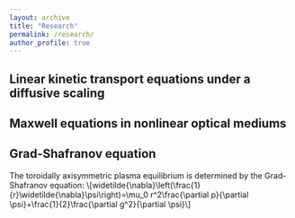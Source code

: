 ```yaml
---
layout: archive
title: "Research"
permalink: /research/
author_profile: true
---
```



Linear kinetic transport equations under a diffusive scaling
--------------------------

Maxwell equations in nonlinear optical mediums
------------------------

Grad-Shafranov equation
--------------------------
The toroidally axisymmetric plasma equilibrium is determined by the Grad-Shafranov equation:
\\[widetilde{\nabla}\left(\frac{1}{r}\widetilde{\nabla}\psi\right)=\mu_0 r^2\frac{\partial p}{\partial \psi}+\frac{1}{2}\frac{\partial g^2}{\partial \psi}\\]


